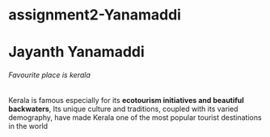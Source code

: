 # assignment2-Yanamaddi
# Jayanth Yanamaddi
###### Favourite place is kerala
 Kerala is famous especially for its **ecotourism initiatives and beautiful backwaters**, Its unique culture and traditions, coupled with its varied demography, have made Kerala one of the most popular tourist destinations in the world